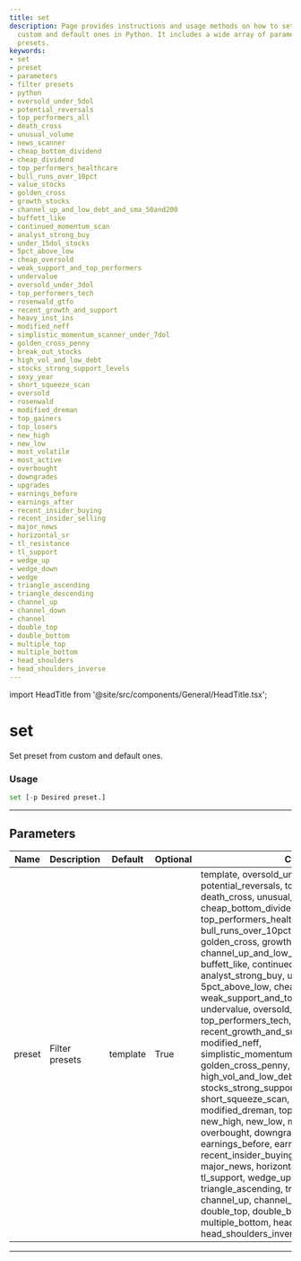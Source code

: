 ```yaml
---
title: set
description: Page provides instructions and usage methods on how to set presets from
  custom and default ones in Python. It includes a wide array of parameters for filtering
  presets.
keywords:
- set
- preset
- parameters
- filter presets
- python
- oversold_under_5dol
- potential_reversals
- top_performers_all
- death_cross
- unusual_volume
- news_scanner
- cheap_bottom_dividend
- cheap_dividend
- top_performers_healthcare
- bull_runs_over_10pct
- value_stocks
- golden_cross
- growth_stocks
- channel_up_and_low_debt_and_sma_50and200
- buffett_like
- continued_momentum_scan
- analyst_strong_buy
- under_15dol_stocks
- 5pct_above_low
- cheap_oversold
- weak_support_and_top_performers
- undervalue
- oversold_under_3dol
- top_performers_tech
- rosenwald_gtfo
- recent_growth_and_support
- heavy_inst_ins
- modified_neff
- simplistic_momentum_scanner_under_7dol
- golden_cross_penny
- break_out_stocks
- high_vol_and_low_debt
- stocks_strong_support_levels
- sexy_year
- short_squeeze_scan
- oversold
- rosenwald
- modified_dreman
- top_gainers
- top_losers
- new_high
- new_low
- most_volatile
- most_active
- overbought
- downgrades
- upgrades
- earnings_before
- earnings_after
- recent_insider_buying
- recent_insider_selling
- major_news
- horizontal_sr
- tl_resistance
- tl_support
- wedge_up
- wedge_down
- wedge
- triangle_ascending
- triangle_descending
- channel_up
- channel_down
- channel
- double_top
- double_bottom
- multiple_top
- multiple_bottom
- head_shoulders
- head_shoulders_inverse
---
```


import HeadTitle from '@site/src/components/General/HeadTitle.tsx';

<HeadTitle title="set - Screener - Stocks - Reference | OpenBB Terminal Docs" />

# set

Set preset from custom and default ones.

### Usage

```python
set [-p Desired preset.]
```

---

## Parameters

| Name | Description | Default | Optional | Choices |
| ---- | ----------- | ------- | -------- | ------- |
| preset | Filter presets | template | True | template, oversold_under_5dol, potential_reversals, top_performers_all, death_cross, unusual_volume, news_scanner, cheap_bottom_dividend, cheap_dividend, top_performers_healthcare, bull_runs_over_10pct, value_stocks, golden_cross, growth_stocks, channel_up_and_low_debt_and_sma_50and200, buffett_like, continued_momentum_scan, analyst_strong_buy, under_15dol_stocks, 5pct_above_low, cheap_oversold, weak_support_and_top_performers, undervalue, oversold_under_3dol, top_performers_tech, rosenwald_gtfo, recent_growth_and_support, heavy_inst_ins, modified_neff, simplistic_momentum_scanner_under_7dol, golden_cross_penny, break_out_stocks, high_vol_and_low_debt, stocks_strong_support_levels, sexy_year, short_squeeze_scan, oversold, rosenwald, modified_dreman, top_gainers, top_losers, new_high, new_low, most_volatile, most_active, overbought, downgrades, upgrades, earnings_before, earnings_after, recent_insider_buying, recent_insider_selling, major_news, horizontal_sr, tl_resistance, tl_support, wedge_up, wedge_down, wedge, triangle_ascending, triangle_descending, channel_up, channel_down, channel, double_top, double_bottom, multiple_top, multiple_bottom, head_shoulders, head_shoulders_inverse |

---
